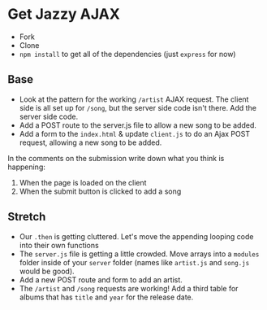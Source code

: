 # Get Jazzy AJAX

- Fork
- Clone
- `npm install` to get all of the dependencies (just `express` for now)

## Base

- Look at the pattern for the working `/artist` AJAX request. The client side is all set up for `/song`, but the server side code isn't there. Add the server side code.
- Add a POST route to the server.js file to allow a new song to be added. 
- Add a form to the `index.html` & update `client.js` to do an Ajax POST request, allowing a new song to be added.

In the comments on the submission write down what you think is happening:

1. When the page is loaded on the client
2. When the submit button is clicked to add a song

## Stretch

- Our `.then` is getting cluttered. Let's move the appending looping code into their own functions
- The `server.js` file is getting a little crowded. Move arrays into a `modules` folder inside of your `server` folder (names like `artist.js` and `song.js` would be good).
- Add a new POST route and form to add an artist. 
- The `/artist` and `/song` requests are working! Add a third table for albums that has `title` and `year` for the release date.
